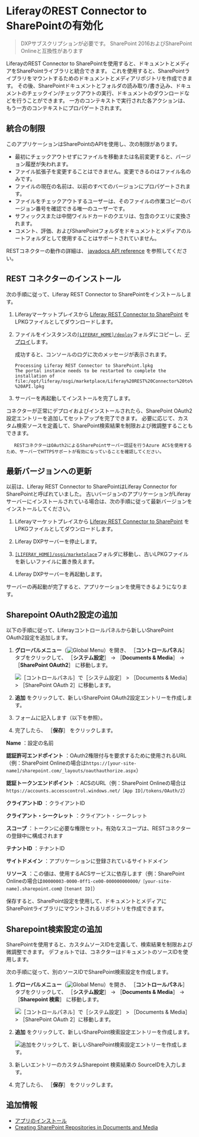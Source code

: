 # LiferayのREST Connector to SharePointの有効化

> DXPサブスクリプションが必要です。 SharePoint 2016およびSharePoint Onlineと互換性があります

LiferayのREST Connector to SharePointを使用すると、ドキュメントとメディアをSharePointライブラリと統合できます。 これを使用すると、SharePointライブラリをマウントするためのドキュメントとメディアリポジトリを作成できます。 その後、SharePointドキュメントとフォルダの読み取り/書き込み、ドキュメントのチェックイン/チェックアウトの実行、ドキュメントのダウンロードなどを行うことができます。 一方のコンテキストで実行された各アクションは、もう一方のコンテキストにプロパゲートされます。

<a name="統合の制限" />

## 統合の制限

このアプリケーションはSharePointのAPIを使用し、次の制限があります。

* 最初にチェックアウトせずにファイルを移動または名前変更すると、バージョン履歴が失われます。
* ファイル拡張子を変更することはできません。変更できるのはファイル名のみです。
* ファイルの現在の名前は、以前のすべてのバージョンにプロパゲートされます。
* ファイルをチェックアウトするユーザーは、そのファイルの作業コピーのバージョン番号を確認できる唯一のユーザーです。
* サフィックスまたは中間ワイルドカードのクエリは、包含のクエリに変換されます。
* コメント、評価、およびSharePointフォルダをドキュメントとメディアのルートフォルダとして使用することはサポートされていません。

RESTコネクターの動作の詳細は、 [javadocs API reference](https://docs.liferay.com/dxp/apps/sharepoint-rest/latest/javadocs/) を参照してください。

<a name="rest-コネクターのインストール" />

## REST コネクターのインストール

次の手順に従って、Liferay REST Connector to SharePointをインストールします。

1. Liferayマーケットプレイスから [Liferay REST Connector to SharePoint](https://web.liferay.com/marketplace/-/mp/application/105406871) をLPKGファイルとしてダウンロードします。

1. ファイルをインスタンスの[`[LIFERAY_HOME]/deploy`](../../../../installation-and-upgrades/reference/liferay-home.md)フォルダにコピーし、[デプロイ](../../../../system-administration/installing-and-managing-apps/installing-apps/installing-apps.md)します。

   成功すると、コンソールのログに次のメッセージが表示されます。

   ```
   Processing Liferay REST Connector to SharePoint.lpkg
   The portal instance needs to be restarted to complete the installation of file:/opt/liferay/osgi/marketplace/Liferay%20REST%20Connector%20to%20SharePoint%20-%20API.lpkg
   ```

1. サーバーを再起動してインストールを完了します。

コネクターが正常にデプロイおよびインストールされたら、SharePoint OAuth2設定エントリーを追加してセットアップを完了できます。 必要に応じて、カスタム検索ソースを定義して、SharePoint検索結果を制限および微調整することもできます。

```{important}
   RESTコネクターはOAuth2によるSharePointサーバー認証を行うAzure ACSを使用するため、サーバーでHTTPSサポートが有効になっていることを確認してください。
```

<a name="最新バージョンへの更新" />

## 最新バージョンへの更新

以前は、Liferay REST Connector to SharePointはLiferay Connector for SharePointと呼ばれていました。 古いバージョンのアプリケーションがLiferayサーバーにインストールされている場合は、次の手順に従って最新バージョンをインストールしてください。

1. Liferayマーケットプレイスから [Liferay REST Connector to SharePoint](https://web.liferay.com/marketplace/-/mp/application/105406871) をLPKGファイルとしてダウンロードします。

1. Liferay DXPサーバーを停止します。

1. [`[LIFERAY_HOME]/osgi/marketplace`](../../../../installation-and-upgrades/reference/liferay-home.md)フォルダに移動し、古いLPKGファイルを新しいファイルに置き換えます。

1. Liferay DXPサーバーを再起動します。

サーバーの再起動が完了すると、アプリケーションを使用できるようになります。

<a name="sharepoint-oauth2設定の追加" />

## Sharepoint OAuth2設定の追加

以下の手順に従って、Liferayコントロールパネルから新しいSharePoint OAuth2設定を追加します。

1. **グローバルメニュー**（![Global Menu](../../../../images/icon-applications-menu.png)）を開き、 ［**コントロールパネル**］ タブをクリックして、 ［**システム設定**］ &rarr; ［**Documents & Media**］ &rarr; ［**SharePoint OAuth2**］ に移動します。

   ![［コントロールパネル］で［システム設定］ > ［Documents & Media］ > ［SharePoint OAuth 2］に移動します。](./enabling-liferays-rest-connector-to-sharepoint/images/01.png)

1. **追加** をクリックして、新しいSharePoint OAuth2設定エントリーを作成します。

1. フォームに記入します（以下を参照）。

1. 完了したら、 ［**保存**］ をクリックします。

**Name** ：設定の名前

**認証許可エンドポイント** ：OAuth2権限付与を要求するために使用されるURL（例：SharePoint Onlineの場合は`https://[your-site-name]/sharepoint.com/_layouts/oauthauthorize.aspx`）

**認証トークンエンドポイント** ：ACSのURL（例：SharePoint Onlineの場合は`https://accounts.accesscontrol.windows.net/［App ID]/tokens/OAuth/2`）

**クライアントID** ：クライアントID

**クライアント・シークレット** ：クライアント・シークレット

**スコープ** ：トークンに必要な権限セット。有効なスコープは、RESTコネクターの登録中に構成されます

**テナントID** ：テナントID

**サイトドメイン** ：アプリケーションに登録されているサイトドメイン

**リソース** ：この値は、使用するACSサービスに依存します（例：SharePoint Onlineの場合は`00000003-0000-0ff1-ce00-000000000000/［your-site-name].sharepoint.com@［tenant ID]`）

保存すると、SharePoint設定を使用して、ドキュメントとメディアにSharePointライブラリにマウントされるリポジトリを作成できます。

<a name="sharepoint検索設定の追加" />

## Sharepoint検索設定の追加

SharePointを使用すると、カスタムソースIDを定義して、検索結果を制限および微調整できます。 デフォルトでは、コネクターはドキュメントのソースIDを使用します。

次の手順に従って、別のソースIDでSharePoint検索設定を作成します。

1. **グローバルメニュー**（![Global Menu](../../../../images/icon-applications-menu.png)）を開き、 ［**コントロールパネル**］ タブをクリックして、 ［**システム設定**］ &rarr; ［**Documents & Media**］ &rarr; ［**Sharepoint 検索**］ に移動します。

   ![［コントロールパネル］で［システム設定］ > ［Documents & Media］ > ［SharePoint OAuth 2］に移動します。](./enabling-liferays-rest-connector-to-sharepoint/images/02.png)

1. **追加** をクリックして、新しいSharePoint検索設定エントリーを作成します。

   ![追加をクリックして、新しいSharePoint検索設定エントリーを作成します。](./enabling-liferays-rest-connector-to-sharepoint/images/03.png)

1. 新しいエントリーのカスタムSharepoint 検索結果の SourceIDを入力します。

1. 完了したら、 ［**保存**］ をクリックします。

<a name="追加情報" />

## 追加情報

* [アプリのインストール](../../../../system-administration/installing-and-managing-apps/installing-apps/installing-apps.md)
* [Creating SharePoint Repositories in Documents and Media](./creating-sharepoint-repositories-in-documents-and-media.md)
